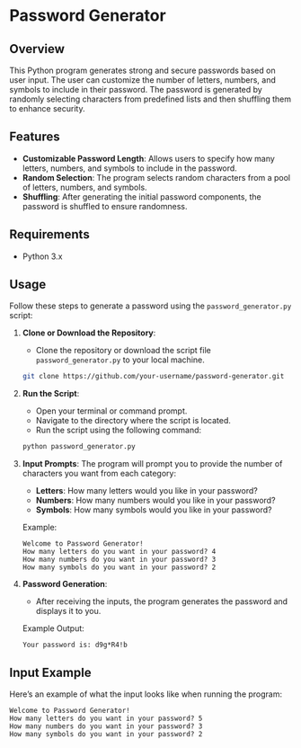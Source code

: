 # Password Generator

## Overview

This Python program generates strong and secure passwords based on user input. The user can customize the number of letters, numbers, and symbols to include in their password. The password is generated by randomly selecting characters from predefined lists and then shuffling them to enhance security.

## Features

- **Customizable Password Length**: Allows users to specify how many letters, numbers, and symbols to include in the password.
- **Random Selection**: The program selects random characters from a pool of letters, numbers, and symbols.
- **Shuffling**: After generating the initial password components, the password is shuffled to ensure randomness.

## Requirements

- Python 3.x

## Usage

Follow these steps to generate a password using the `password_generator.py` script:

1. **Clone or Download the Repository**:
    - Clone the repository or download the script file `password_generator.py` to your local machine.

    ```bash
    git clone https://github.com/your-username/password-generator.git
    ```

2. **Run the Script**:
    - Open your terminal or command prompt.
    - Navigate to the directory where the script is located.
    - Run the script using the following command:

    ```bash
    python password_generator.py
    ```

3. **Input Prompts**:
    The program will prompt you to provide the number of characters you want from each category:
    - **Letters**: How many letters would you like in your password?
    - **Numbers**: How many numbers would you like in your password?
    - **Symbols**: How many symbols would you like in your password?

    Example:
    ```text
    Welcome to Password Generator!
    How many letters do you want in your password? 4
    How many numbers do you want in your password? 3
    How many symbols do you want in your password? 2
    ```

4. **Password Generation**:
    - After receiving the inputs, the program generates the password and displays it to you.

    Example Output:
    ```text
    Your password is: d9g*R4!b
    ```

## Input Example

Here’s an example of what the input looks like when running the program:

```text
Welcome to Password Generator!
How many letters do you want in your password? 5
How many numbers do you want in your password? 3
How many symbols do you want in your password? 2


